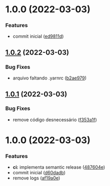 # 1.0.0 (2022-03-03)


### Features

* commit inicial ([ed9811d](https://github.com/npkgdev/nestjs-scanloader/commit/ed9811de817b8def5391e6db6794d29ff715b6e7))

## [1.0.2](https://github.com/npkgdev/nestjs-scanloader/compare/v1.0.1...v1.0.2) (2022-03-03)


### Bug Fixes

* arquivo faltando .yarnrc ([b2ae979](https://github.com/npkgdev/nestjs-scanloader/commit/b2ae9795ca7646f8d4276af330be7acc83629a9a))

## [1.0.1](https://github.com/npkgdev/nestjs-scanloader/compare/v1.0.0...v1.0.1) (2022-03-03)


### Bug Fixes

* remove código desnecessário ([f353a1f](https://github.com/npkgdev/nestjs-scanloader/commit/f353a1f55c6a98e3bf38d3cf2faa3c3238c67204))

# 1.0.0 (2022-03-03)


### Features

* **ci:** implementa semantic release ([487604e](https://github.com/npkgdev/nestjs-scanloader/commit/487604eecbf69f592d7006c57630459524450ccd))
* commit inicial ([d60dadb](https://github.com/npkgdev/nestjs-scanloader/commit/d60dadb234f8ae6fe5bc4e1ab8e9456ab34f6f6b))
* remove logs ([af19a0e](https://github.com/npkgdev/nestjs-scanloader/commit/af19a0ed3dc6c0deeae639acda433a0dd8a2654c))
